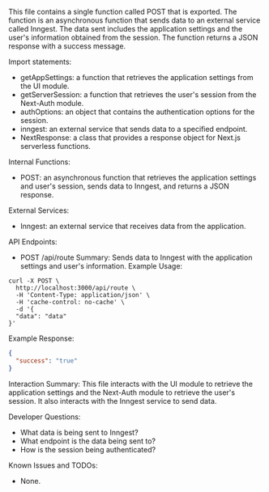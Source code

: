 This file contains a single function called POST that is exported. The function is an asynchronous function that sends data to an external service called Inngest. The data sent includes the application settings and the user's information obtained from the session. The function returns a JSON response with a success message.

Import statements:
- getAppSettings: a function that retrieves the application settings from the UI module.
- getServerSession: a function that retrieves the user's session from the Next-Auth module.
- authOptions: an object that contains the authentication options for the session.
- inngest: an external service that sends data to a specified endpoint.
- NextResponse: a class that provides a response object for Next.js serverless functions.

Internal Functions:
- POST: an asynchronous function that retrieves the application settings and user's session, sends data to Inngest, and returns a JSON response.

External Services:
- Inngest: an external service that receives data from the application.

API Endpoints:
- POST /api/route
Summary: Sends data to Inngest with the application settings and user's information.
Example Usage:
```
curl -X POST \
  http://localhost:3000/api/route \
  -H 'Content-Type: application/json' \
  -H 'cache-control: no-cache' \
  -d '{
  "data": "data"
}'
```
Example Response:
```json
{
  "success": "true"
}
```

Interaction Summary:
This file interacts with the UI module to retrieve the application settings and the Next-Auth module to retrieve the user's session. It also interacts with the Inngest service to send data.

Developer Questions:
- What data is being sent to Inngest?
- What endpoint is the data being sent to?
- How is the session being authenticated?

Known Issues and TODOs:
- None.